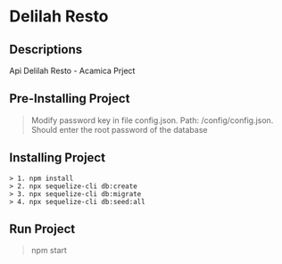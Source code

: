 # Delilah Resto

## Descriptions

Api Delilah Resto - Acamica Prject

## Pre-Installing Project

> Modify password key in file config.json. Path: /config/config.json. Should enter the root password of the database

## Installing Project

```
> 1. npm install
> 2. npx sequelize-cli db:create
> 3. npx sequelize-cli db:migrate
> 4. npx sequelize-cli db:seed:all
```
## Run Project

> npm start